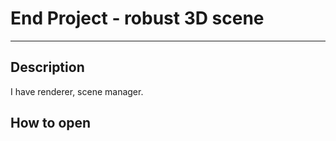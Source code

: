# End Project - robust 3D scene

---

## Description
I have renderer, scene manager.


## How to open

